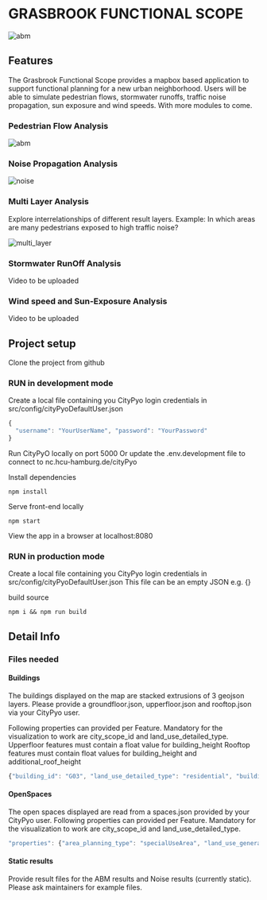 # GRASBROOK FUNCTIONAL SCOPE

![abm](https://user-images.githubusercontent.com/4631906/116558839-258ca300-a900-11eb-943f-dc9d65d0235d.gif)


## Features
The Grasbrook Functional Scope provides a mapbox based application to support functional planning for a new urban neighborhood. Users will be able to simulate pedestrian flows, stormwater runoffs, traffic noise propagation, sun exposure and wind speeds. With more modules to come.

### Pedestrian Flow Analysis
![abm](https://user-images.githubusercontent.com/4631906/116558881-30473800-a900-11eb-9157-2f65203ba3d3.gif)


### Noise Propagation Analysis
![noise](https://user-images.githubusercontent.com/4631906/116558911-350bec00-a900-11eb-9601-555e4b4ea138.gif)


### Multi Layer Analysis
Explore interrelationships of different result layers.
Example: In which areas are many pedestrians exposed to high traffic noise?

![multi_layer](https://user-images.githubusercontent.com/4631906/116558943-3a693680-a900-11eb-8eba-5cd2b0391cac.gif)



### Stormwater RunOff Analysis
Video to be uploaded

### Wind speed and Sun-Exposure Analysis
Video to be uploaded



## Project setup
Clone the project from github

### RUN in development mode
Create a local file containing you CityPyo login credentials in src/config/cityPyoDefaultUser.json
```javascript
{
  "username": "YourUserName", "password": "YourPassword"
}
```
Run CityPyO locally on port 5000
Or update the .env.development file to connect to nc.hcu-hamburg.de/cityPyo

Install dependencies
```
npm install
```
Serve front-end locally
```
npm start
```
View the app in a browser at localhost:8080

### RUN in production mode
Create a local file containing you CityPyo login credentials in src/config/cityPyoDefaultUser.json
This file can be an empty JSON e.g. {}

build source
```
npm i && npm run build
```


## Detail Info
### Files needed
#### Buildings
The buildings displayed on the map are stacked extrusions of 3 geojson layers. 
Please provide a groundfloor.json, upperfloor.json and rooftop.json via your CityPyo user.

Following properties can provided per Feature. 
Mandatory for the visualization to work are city_scope_id and land_use_detailed_type.
Upperfloor features must contain a float value for building_height
Rooftop features must contain float values for building_height and additional_roof_height

```javascript
{"building_id": "G03", "land_use_detailed_type": "residential", "building_height": 44.3, "additional_roof_height": 47.5, "area_planning_type": "building", "floor_area": 341.8590000002878, "city_scope_id": "B-03-1"}
```

#### OpenSpaces
The open spaces displayed are read from a spaces.json provided by your CityPyo user.
Following properties can provided per Feature. 
Mandatory for the visualization to work are city_scope_id and land_use_detailed_type.
```javascript
"properties": {"area_planning_type": "specialUseArea", "land_use_general_type": "privateOS", "land_use_detailed_type": "schoolOutdoorArea", "floor_area": 2774.420039495546, "city_scope_id": "S-283"}
```

#### Static results
Provide result files for the ABM results and Noise results (currently static).
Please ask maintainers for example files.


